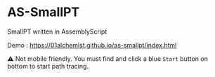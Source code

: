 AS-SmallPT
=====

SmallPT written in AssemblyScript

Demo : https://01alchemist.github.io/as-smallpt/index.html

⚠️ Not mobile friendly.
You must find and click a blue `Start` button on bottom to start path tracing.
